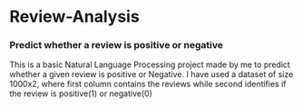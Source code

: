 # Review-Analysis
### Predict whether a review is positive or negative
This is a basic Natural Language Processing project made by me to predict whether a given review is positive or Negative. I have used a dataset of size 1000x2, where first column contains the reviews while second identifies if the review is positive(1) or negative(0)

